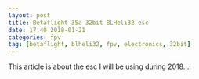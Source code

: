 ```yaml
---
layout: post
title: Betaflight 35a 32bit BLHeli32 esc
date: 17:40 2018-01-21
categories: fpv
tag: [betaflight, blheli32, fpv, electronics, 32bit]
---
```


This article is about the esc I will be using during 2018....
